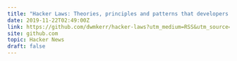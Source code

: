 ```yaml
---
title: "Hacker Laws: Theories, principles and patterns that developers will find useful"
date: 2019-11-22T02:49:00Z
link: https://github.com/dwmkerr/hacker-laws?utm_medium=RSS&utm_source=hune#goodharts-law
site: github.com
topic: Hacker News
draft: false
---
```


